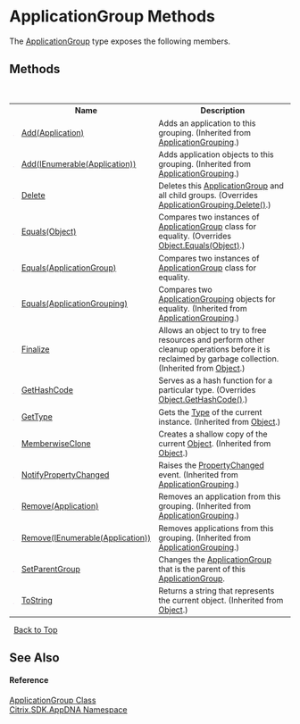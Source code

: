# ApplicationGroup Methods
 

The <a href="T_Citrix_SDK_AppDNA_ApplicationGroup">ApplicationGroup</a> type exposes the following members.


## Methods
&nbsp;<table><tr><th></th><th>Name</th><th>Description</th></tr><tr><td>![Public method](media/pubmethod.gif "Public method")</td><td><a href="M_Citrix_SDK_AppDNA_ApplicationGrouping_Add">Add(Application)</a></td><td>
Adds an application to this grouping.
 (Inherited from <a href="T_Citrix_SDK_AppDNA_ApplicationGrouping">ApplicationGrouping</a>.)</td></tr><tr><td>![Public method](media/pubmethod.gif "Public method")</td><td><a href="M_Citrix_SDK_AppDNA_ApplicationGrouping_Add_1">Add(IEnumerable(Application))</a></td><td>
Adds application objects to this grouping.
 (Inherited from <a href="T_Citrix_SDK_AppDNA_ApplicationGrouping">ApplicationGrouping</a>.)</td></tr><tr><td>![Public method](media/pubmethod.gif "Public method")</td><td><a href="M_Citrix_SDK_AppDNA_ApplicationGroup_Delete">Delete</a></td><td>
Deletes this <a href="T_Citrix_SDK_AppDNA_ApplicationGroup">ApplicationGroup</a> and all child groups.
 (Overrides <a href="M_Citrix_SDK_AppDNA_ApplicationGrouping_Delete">ApplicationGrouping.Delete()</a>.)</td></tr><tr><td>![Public method](media/pubmethod.gif "Public method")</td><td><a href="M_Citrix_SDK_AppDNA_ApplicationGroup_Equals_1">Equals(Object)</a></td><td>
Compares two instances of <a href="T_Citrix_SDK_AppDNA_ApplicationGroup">ApplicationGroup</a> class for equality.
 (Overrides <a href="http://msdn2.microsoft.com/en-us/library/bsc2ak47" target="_blank">Object.Equals(Object)</a>.)</td></tr><tr><td>![Public method](media/pubmethod.gif "Public method")</td><td><a href="M_Citrix_SDK_AppDNA_ApplicationGroup_Equals">Equals(ApplicationGroup)</a></td><td>
Compares two instances of <a href="T_Citrix_SDK_AppDNA_ApplicationGroup">ApplicationGroup</a> class for equality.</td></tr><tr><td>![Public method](media/pubmethod.gif "Public method")</td><td><a href="M_Citrix_SDK_AppDNA_ApplicationGrouping_Equals">Equals(ApplicationGrouping)</a></td><td>
Compares two <a href="T_Citrix_SDK_AppDNA_ApplicationGrouping">ApplicationGrouping</a> objects for equality.
 (Inherited from <a href="T_Citrix_SDK_AppDNA_ApplicationGrouping">ApplicationGrouping</a>.)</td></tr><tr><td>![Protected method](media/protmethod.gif "Protected method")</td><td><a href="http://msdn2.microsoft.com/en-us/library/4k87zsw7" target="_blank">Finalize</a></td><td>
Allows an object to try to free resources and perform other cleanup operations before it is reclaimed by garbage collection.
 (Inherited from <a href="http://msdn2.microsoft.com/en-us/library/e5kfa45b" target="_blank">Object</a>.)</td></tr><tr><td>![Public method](media/pubmethod.gif "Public method")</td><td><a href="M_Citrix_SDK_AppDNA_ApplicationGroup_GetHashCode">GetHashCode</a></td><td>
Serves as a hash function for a particular type.
 (Overrides <a href="http://msdn2.microsoft.com/en-us/library/zdee4b3y" target="_blank">Object.GetHashCode()</a>.)</td></tr><tr><td>![Public method](media/pubmethod.gif "Public method")</td><td><a href="http://msdn2.microsoft.com/en-us/library/dfwy45w9" target="_blank">GetType</a></td><td>
Gets the <a href="http://msdn2.microsoft.com/en-us/library/42892f65" target="_blank">Type</a> of the current instance.
 (Inherited from <a href="http://msdn2.microsoft.com/en-us/library/e5kfa45b" target="_blank">Object</a>.)</td></tr><tr><td>![Protected method](media/protmethod.gif "Protected method")</td><td><a href="http://msdn2.microsoft.com/en-us/library/57ctke0a" target="_blank">MemberwiseClone</a></td><td>
Creates a shallow copy of the current <a href="http://msdn2.microsoft.com/en-us/library/e5kfa45b" target="_blank">Object</a>.
 (Inherited from <a href="http://msdn2.microsoft.com/en-us/library/e5kfa45b" target="_blank">Object</a>.)</td></tr><tr><td>![Protected method](media/protmethod.gif "Protected method")</td><td><a href="M_Citrix_SDK_AppDNA_ApplicationGrouping_NotifyPropertyChanged">NotifyPropertyChanged</a></td><td>
Raises the <a href="E_Citrix_SDK_AppDNA_ApplicationGrouping_PropertyChanged">PropertyChanged</a> event.
 (Inherited from <a href="T_Citrix_SDK_AppDNA_ApplicationGrouping">ApplicationGrouping</a>.)</td></tr><tr><td>![Public method](media/pubmethod.gif "Public method")</td><td><a href="M_Citrix_SDK_AppDNA_ApplicationGrouping_Remove">Remove(Application)</a></td><td>
Removes an application from this grouping.
 (Inherited from <a href="T_Citrix_SDK_AppDNA_ApplicationGrouping">ApplicationGrouping</a>.)</td></tr><tr><td>![Public method](media/pubmethod.gif "Public method")</td><td><a href="M_Citrix_SDK_AppDNA_ApplicationGrouping_Remove_1">Remove(IEnumerable(Application))</a></td><td>
Removes applications from this grouping.
 (Inherited from <a href="T_Citrix_SDK_AppDNA_ApplicationGrouping">ApplicationGrouping</a>.)</td></tr><tr><td>![Public method](media/pubmethod.gif "Public method")</td><td><a href="M_Citrix_SDK_AppDNA_ApplicationGroup_SetParentGroup">SetParentGroup</a></td><td>
Changes the <a href="T_Citrix_SDK_AppDNA_ApplicationGroup">ApplicationGroup</a> that is the parent of this <a href="T_Citrix_SDK_AppDNA_ApplicationGroup">ApplicationGroup</a>.</td></tr><tr><td>![Public method](media/pubmethod.gif "Public method")</td><td><a href="http://msdn2.microsoft.com/en-us/library/7bxwbwt2" target="_blank">ToString</a></td><td>
Returns a string that represents the current object.
 (Inherited from <a href="http://msdn2.microsoft.com/en-us/library/e5kfa45b" target="_blank">Object</a>.)</td></tr></table>&nbsp;
<a href="#applicationgroup-methods">Back to Top</a>

## See Also


#### Reference
<a href="T_Citrix_SDK_AppDNA_ApplicationGroup">ApplicationGroup Class</a><br /><a href="N_Citrix_SDK_AppDNA">Citrix.SDK.AppDNA Namespace</a><br />